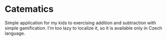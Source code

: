 # Catematics

Simple application for my kids to exercising addition and subtraction with simple gamification. 
I'm too lazy to localize it, so it is available only in Czech language. 
